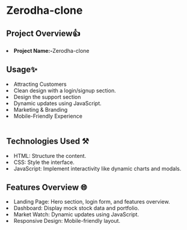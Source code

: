 # Zerodha-clone
<h2>Project Overview👍</h2>
<li><b><span>Project Name:-</span></b>Zerodha-clone</li>

<h2>Usage✨</h2>
<li>Attracting Customers</li>
<li>Clean design with a login/signup section.</li>
<li>Design the support section</li>
<li>Dynamic updates using JavaScript.</li>
<li>Marketing & Branding</li>
<li>Mobile-Friendly Experience</li> <br>

<h2>Technologies Used ⚒️</h2>
<li>HTML: Structure the content.</li>
<li>CSS: Style the interface.</li>
<li>JavaScript: Implement interactivity like dynamic charts and modals.</li>

<h2>Features Overview 🌐</h2>
<li>Landing Page: Hero section, login form, and features overview.</li>
<li>Dashboard: Display mock stock data and portfolio.</li>
<li>Market Watch: Dynamic updates using JavaScript.</li>
<li>Responsive Design: Mobile-friendly layout.</li>